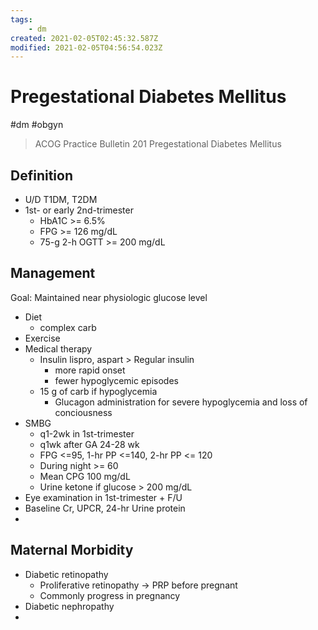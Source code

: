```yaml
---
tags:
    - dm
created: 2021-02-05T02:45:32.587Z
modified: 2021-02-05T04:56:54.023Z
---
```

# Pregestational Diabetes Mellitus
#dm #obgyn  

> ACOG Practice Bulletin 201 Pregestational Diabetes Mellitus


## Definition

- U/D T1DM, T2DM
- 1st- or early 2nd-trimester
  - HbA1C >= 6.5%
  - FPG >= 126 mg/dL
  - 75-g 2-h OGTT >= 200 mg/dL

## Management
Goal: Maintained near physiologic glucose level

- Diet
  - complex carb
- Exercise
- Medical therapy
  - Insulin  lispro, aspart > Regular insulin
    - more rapid onset
    - fewer hypoglycemic episodes
  - 15 g of carb if hypoglycemia
    - Glucagon administration for severe hypoglycemia and loss of conciousness
- SMBG
  - q1-2wk in 1st-trimester
  - q1wk after GA 24-28 wk
  - FPG <=95, 1-hr PP <=140, 2-hr PP <= 120
  - During night >= 60
  - Mean CPG 100 mg/dL
  - Urine ketone if glucose > 200 mg/dL
- Eye examination in 1st-trimester + F/U
- Baseline Cr, UPCR, 24-hr Urine protein
- 

## Maternal Morbidity
- Diabetic retinopathy
  - Proliferative retinopathy -> PRP before pregnant
  - Commonly progress in pregnancy
- Diabetic nephropathy
- 